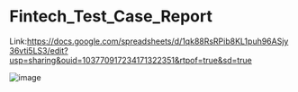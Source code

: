 # Fintech_Test_Case_Report

Link:https://docs.google.com/spreadsheets/d/1qk88RsRPib8KL1puh96ASjy36vti5LS3/edit?usp=sharing&ouid=103770917234171322351&rtpof=true&sd=true

![image](https://user-images.githubusercontent.com/47789876/215014378-f7e0efb9-0849-41f1-ad2b-22593591e701.png)
